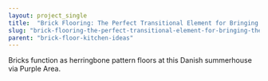 ```yaml
---
layout: project_single
title:  "Brick Flooring: The Perfect Transitional Element for Bringing The Outdoors In"
slug: "brick-flooring-the-perfect-transitional-element-for-bringing-the-outdoors-in"
parent: "brick-floor-kitchen-ideas"
---
```

Bricks function as herringbone pattern floors at this Danish summerhouse via Purple Area.